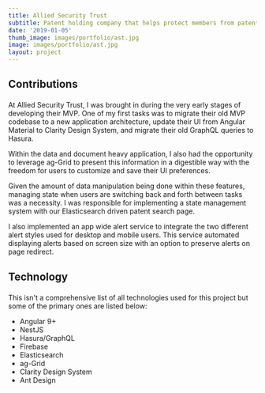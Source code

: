```yaml
---
title: Allied Security Trust
subtitle: Patent holding company that helps protect members from patent infringement lawsuits by non-practicing entities
date: '2019-01-05'
thumb_image: images/portfolio/ast.jpg
image: images/portfolio/ast.jpg
layout: project
---
```


<div class="block-header inner-sm" style="margin-top: 1.5em; margin-bottom: 1.5em">
  <h2 class="block-title line-top">Contributions</h2>
</div>

At Allied Security Trust, I was brought in during the very early stages of developing their MVP. One of my first tasks was to migrate their old MVP codebase to a new application architecture, update their UI from Angular Material to Clarity Design System, and migrate their old GraphQL queries to Hasura.

Within the data and document heavy application, I also had the opportunity to leverage ag-Grid to present this information in a digestible way with the freedom for users to customize and save their UI preferences.

Given the amount of data manipulation being done within these features, managing state when users are switching back and forth between tasks was a necessity. I was responsible for implementing a state management system with our Elasticsearch driven patent search page.

I also implemented an app wide alert service to integrate the two different alert styles used for desktop and mobile users. This service automated displaying alerts based on screen size with an option to preserve alerts on page redirect.

<div class="block-header inner-sm" style="margin-bottom: 1.5em">
  <h2 class="block-title line-top">Technology</h2>
</div>

This isn't a comprehensive list of all technologies used for this project but some of the primary ones are listed below:

- Angular 9+
- NestJS
- Hasura/GraphQL
- Firebase
- Elasticsearch
- ag-Grid
- Clarity Design System
- Ant Design